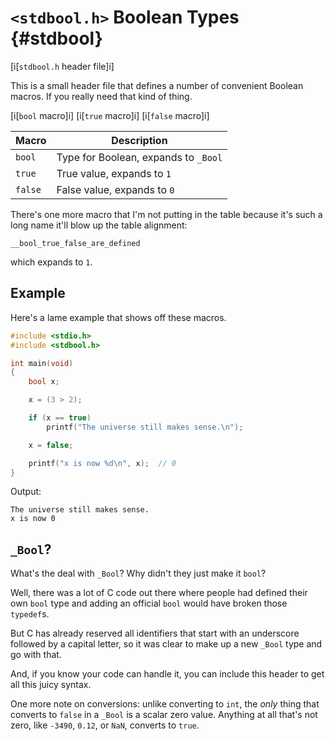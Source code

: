 <!-- Beej's guide to C

# vim: ts=4:sw=4:nosi:et:tw=72
-->

# `<stdbool.h>` Boolean Types {#stdbool}

[i[`stdbool.h` header file]i]

This is a small header file that defines a number of convenient Boolean
macros. If you really need that kind of thing.

[i[`bool` macro]i]
[i[`true` macro]i]
[i[`false` macro]i]

|Macro  |Description                         |
|-------|------------------------------------|
|`bool` |Type for Boolean, expands to `_Bool`|
|`true` |True value, expands to `1`          |
|`false`|False value, expands to `0`         |

There's one more macro that I'm not putting in the table because it's
such a long name it'll blow up the table alignment:

``` {.c}
__bool_true_false_are_defined
```

which expands to `1`.

## Example

Here's a lame example that shows off these macros.

``` {.c .numberLines}
#include <stdio.h>
#include <stdbool.h>

int main(void)
{
    bool x;

    x = (3 > 2);

    if (x == true)
        printf("The universe still makes sense.\n");

    x = false;

    printf("x is now %d\n", x);  // 0
}
```

Output:

``` {.default}
The universe still makes sense.
x is now 0
```

## `_Bool`?

What's the deal with `_Bool`? Why didn't they just make it `bool`?

Well, there was a lot of C code out there where people had defined their
own `bool` type and adding an official `bool` would have broken those
`typedef`s. 

But C has already reserved all identifiers that start with an underscore
followed by a capital letter, so it was clear to make up a new `_Bool`
type and go with that.

And, if you know your code can handle it, you can include this header to
get all this juicy syntax.

One more note on conversions: unlike converting to `int`, the _only_
thing that converts to `false` in a `_Bool` is a scalar zero value.
Anything at all that's not zero, like `-3490`, `0.12`, or `NaN`,
converts to `true`.
